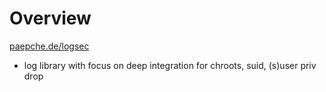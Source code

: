 # Overview

[paepche.de/logsec](https://paepcke.de/logsec)

- log library with focus on deep integration for chroots, suid, (s)user priv drop
